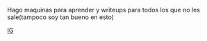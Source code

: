 Hago maquinas para aprender y writeups para todos los que no les sale(tampoco soy tan bueno en esto)

[IG](https://instagram.com/macim0_)
